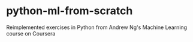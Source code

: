 # python-ml-from-scratch
Reimplemented exercises in Python from Andrew Ng's Machine Learning course on Coursera

